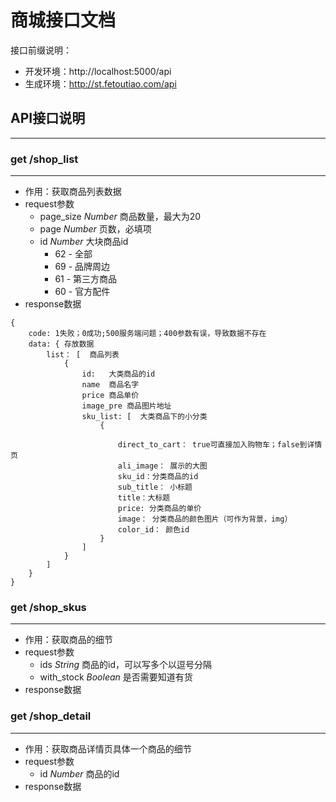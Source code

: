 # 商城接口文档


接口前缀说明：

- 开发环境：http://localhost:5000/api
- 生成环境：http://st.fetoutiao.com/api

## API接口说明
---------
### get /shop_list
---------
- 作用：获取商品列表数据
- request参数
    - page_size *Number* 商品数量，最大为20
    - page *Number* 页数，必填项
    - id *Number* 大块商品id
        - 62 - 全部 
        - 69 - 品牌周边
        - 61 - 第三方商品
        - 60 - 官方配件 
- response数据
```
{
	code: 1失败；0成功;500服务端问题；400参数有误，导致数据不存在
	data: { 存放数据
		list： [  商品列表
			{
				id:   大类商品的id
				name  商品名字
				price 商品单价
				image_pre 商品图片地址
				sku_list: [  大类商品下的小分类
					{
					    
						direct_to_cart： true可直接加入购物车；false到详情页
						ali_image： 展示的大图
						sku_id：分类商品的id
						sub_title： 小标题
						title：大标题
						price: 分类商品的单价
						image： 分类商品的颜色图片（可作为背景，img）
						color_id： 颜色id
					}
				]
			}
		]
	}
}
```

### get /shop_skus
---------
- 作用：获取商品的细节
- request参数
    - ids *String* 商品的id，可以写多个以逗号分隔
    - with_stock *Boolean* 是否需要知道有货
- response数据


### get /shop_detail
---------
- 作用：获取商品详情页具体一个商品的细节
- request参数
    - id *Number* 商品的id
- response数据